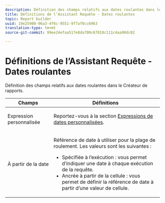```yaml
---
description: Définition des champs relatifs aux dates roulantes dans le Créateur de rapports.
title: Définitions de l’Assistant Requête - Dates roulantes
topic: Report builder
uuid: 19e25900-96a3-4f6c-9551-9f7af8cc6963
translation-type: tm+mt
source-git-commit: 99ee24efaa517e8da700c67818c111c4aa90dc02

---
```



# Définitions de l’Assistant Requête - Dates roulantes

Définition des champs relatifs aux dates roulantes dans le Créateur de rapports.

<table id="table_620F3BD3FD1B4C85A0319107EC03D54F"> 
 <thead> 
  <tr> 
   <th colname="col1" class="entry"> Champs </th> 
   <th colname="col2" class="entry"> Définitions </th> 
  </tr> 
 </thead>
 <tbody> 
  <tr> 
   <td colname="col1"> <p>Expression personnalisée </p> </td> 
   <td colname="col2"> <p>Reportez-vous à la section <a href="/help/analyze/report-builder/data-requests/configuring-report-dates/c-customized-date-expressions/t-customized-date-expressions.md"   > Expressions de dates personnalisées</a>. </p> </td> 
  </tr> 
  <tr> 
   <td colname="col1"> <p> À partir de la date </p> </td> 
   <td colname="col2"> <p>Référence de date à utiliser pour la plage de roulement. Les valeurs sont les suivantes : </p> 
    <ul id="ul_6B73B707B7CB4C7D88299A8337260800"> 
     <li id="li_48FD414FCF884F3AADB7CFBC90C7EF51"> Spécifiée à l’exécution : vous permet d’indiquer une date à chaque exécution de la requête. </li> 
     <li id="li_B1AE95854C1B4228A39164373A1C5303"> Ancrée à partir de la cellule : vous permet de définir la référence de date à partir d’une valeur de cellule. </li> 
    </ul> </td> 
  </tr> 
 </tbody> 
</table>

